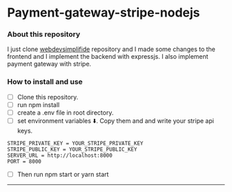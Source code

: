 # Payment-gateway-stripe-nodejs

### About this repository
I just clone [webdevsimplifide](https://github.com/WebDevSimplified/Introduction-to-Web-Development.git) repository and I made some changes to the frontend and I implement the backend with expressjs. I also implement payment gateway with stripe.

### How to install and use
- [ ] Clone this repository.
- [ ] run npm install
- [ ] create a .env file in root directory.
- [ ] set environment variables ⬇️. Copy them and and write your stripe api keys.
```
STRIPE_PRIVATE_KEY = YOUR_STRIPE_PRIVATE_KEY
STRIPE_PUBLIC_KEY = YOUR_STRIPE_PUBLIC_KEY
SERVER_URL = http://localhost:8000
PORT = 8000
```
- [ ] Then run npm start or yarn start 
---------------------------------
